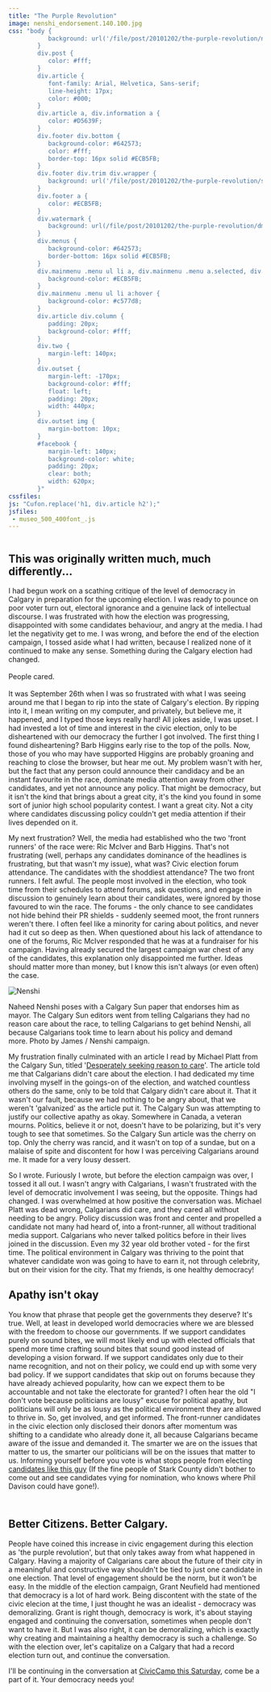 ```yaml
---
title: "The Purple Revolution"
image: nenshi_endorsement.140.100.jpg
css: "body {
           background: url('/file/post/20101202/the-purple-revolution/nenshi_background.jpg') no-repeat 50% 48px #381742;
        }
        div.post {
           color: #fff;
        }
        div.article {
           font-family: Arial, Helvetica, Sans-serif;
           line-height: 17px;
           color: #000;
        }
        div.article a, div.information a {
           color: #D5639F;
        }
        div.footer div.bottom {
           background-color: #642573;
           color: #fff;
           border-top: 16px solid #ECB5FB;
        }
        div.footer div.trim div.wrapper {
           background: url('/file/post/20101202/the-purple-revolution/skyline_purple.png') no-repeat center bottom;
        }
        div.footer a {
           color: #ECB5FB;
        }
        div.watermark {
           background: url(/file/post/20101202/the-purple-revolution/dmcb_design_ecb5fb.png);
        }
        div.menus {
           background-color: #642573;
           border-bottom: 16px solid #ECB5FB;
        }
        div.mainmenu .menu ul li a, div.mainmenu .menu a.selected, div.mainmenu .menu a:hover, div.mainmenu .menu li:hover>a, div.mainmenu .menu li li {
           background-color: #ECB5FB;
        }
        div.mainmenu .menu ul li a:hover {
           background-color: #c577d8;
        }
        div.article div.column {
           padding: 20px;
           background-color: #fff;
        }
        div.two {
           margin-left: 140px;
        }
        div.outset {
           margin-left: -170px;
           background-color: #fff;
           float: left;
           padding: 20px;
           width: 440px;
        }
        div.outset img {
           margin-bottom: 10px;
        }
        #facebook {
           margin-left: 140px;
           background-color: white;
           padding: 20px;
           clear: both;
           width: 620px;
        }"
cssfiles:
js: "Cufon.replace('h1, div.article h2');"
jsfiles:
 - museo_500_400font_.js
---
```

<div class="quad column two">
<h2>This was originally written much, much differently...</h2>
<p>I had begun work on a scathing critique of the level of democracy in Calgary in preparation for the upcoming election. I was ready to pounce on poor voter turn out, electoral ignorance and a genuine lack of intellectual discourse. I was frustrated with how the election was progressing, disappointed with some candidates behaviour, and angry at the media. I had let the negativity get to me. I was wrong, and before the end of the election campaign, I tossed aside what I had written, because I realized none of it continued to make any sense. Something during the Calgary election had changed. <br /><br />People cared.<br /><br />It was September 26th when I was so frustrated with what I was seeing around me that I began to rip into the state of Calgary's election. By ripping into it, I mean writing on my computer, and privately, but believe me, it happened, and I typed those keys really hard! All jokes aside, I was upset. I had invested a lot of time and interest in the civic election, only to be disheartened with our democracy the further I got involved. The first thing I found disheartening? Barb Higgins early rise to the top of the polls. Now, those of you who may have supported Higgins are probably groaning and reaching to close the browser, but hear me out. My problem wasn't with her, but the fact that any person could announce their candidacy and be an instant favourite in the race, dominate media attention away from other candidates, and yet not announce any policy. That might be democracy, but it isn't the kind that brings about a great city, it's the kind you found in some sort of junior&nbsp;high school&nbsp;popularity contest. I want a great city. Not a city where candidates discussing policy couldn't get media attention if their lives depended on it.</p>
<p>My next frustration? Well, the media had established who the two 'front runners' of the race were: Ric McIver and Barb Higgins. That's not frustrating (well, perhaps any candidates dominance of the headlines is frustrating, but that wasn't my issue), what was? Civic election forum attendance. The candidates with the shoddiest attendance? The two front runners. I felt awful. The people most involved in the election, who took time from their schedules to attend forums, ask questions, and engage in discussion to genuinely learn about their candidates, were ignored by those favoured to win the race. The forums - the only chance to see candidates not hide behind their PR shields - suddenly seemed moot, the front runners weren't there. I often feel like a minority for caring about politics, and never had it cut so deep as then. When questioned about his lack of attendance to one of the forums, Ric McIver responded that he was at a fundraiser for his campaign. Having already secured the largest campaign war chest of any of the candidates, this explanation only disappointed me further. Ideas should matter more than money, but I know this isn't always (or even often) the case.</p>
<div class="outset"><img src=" /file/post/20101202/the-purple-revolution/nenshi_endorsement.440.jpg" alt="Nenshi" />
<p>Naheed Nenshi poses with a Calgary Sun paper that endorses him as mayor. The Calgary Sun editors went from telling Calgarians they had no reason care about the race, to telling Calgarians to get behind Nenshi, all because Calgarians took time to learn about his policy and demand more.&nbsp;<span class="small">Photo by James / Nenshi campaign.</span></p>
</div>
<p>My frustration finally culminated with an&nbsp;article I read by Michael Platt from the Calgary Sun, titled '<a href="http://www.calgarysun.com/news/columnists/michael_platt/2010/09/26/15480076.html">Desperately seeking reason to care</a>'. The article told me that Calgarians didn't care about the election. I had dedicated my time involving myself in the goings-on of the election, and watched countless others do the same, only to be told that Calgary didn't care about it. That it wasn't our fault, because we had nothing to be angry about, that we weren't 'galvanized' as the article put it. The Calgary Sun was attempting to justify our collective apathy as okay. Somewhere in Canada, a veteran mourns. Politics, believe it or not, doesn't have to be polarizing, but it's very tough to see that sometimes. So the Calgary Sun article was the cherry on top. Only the cherry was rancid, and it wasn't on top of a sundae, but on a malaise of spite and discontent for how I&nbsp;was perceiving Calgarians around me. It made for a very lousy dessert.</p>
<p>So I wrote. Furiously I wrote, but before the election campaign was over, I tossed it all out. I wasn't angry with Calgarians, I wasn't frustrated with the level of democratic involvement I was seeing, but the opposite. Things had changed. I was overwhelmed at how positive the conversation was. Michael Platt was dead wrong, Calgarians did care, and they cared all without needing to be angry. Policy discussion was front and center and propelled a candidate not many had heard of, into a front-runner, all without traditional media support. Calgarians who never talked politics before in their lives joined in the discussion. Even my 32 year old brother voted - for the first time. The political environment in Calgary was thriving to the point that whatever candidate won was going to have to earn it, not through celebrity, but on their vision for the city. That my friends, is one healthy democracy!</p>
<h2>Apathy isn't okay</h2>
<p>You know that phrase that people get the governments they deserve? It's true. Well, at least in developed world democracies where we are blessed with the freedom to choose our governments. If we support candidates purely on sound bites, we will most likely end up with elected officials that spend more time crafting sound bites that sound good instead of developing a vision forward. If we support candidates only due to their name recognition, and not on their policy, we could end up with some very bad policy. If we support candidates that skip out on forums because they have already achieved popularity, how can we expect them to be accountable and not take the electorate for granted? I often hear the old "I don't vote because politicians are lousy" excuse for political apathy, but politicians will only be as lousy as the political environment they are allowed to thrive in. So, get involved, and get informed.&nbsp;The front-runner candidates in the civic election only disclosed their donors after momentum was shifting to a candidate who already done it, all because Calgarians became aware of the issue and demanded it. The smarter we are on the issues that matter to us, the smarter our politicians will be on the issues that matter to us. Informing yourself before you vote is what stops people from electing <a href="http://www.youtube.com/watch?v=IMgyi57s-A4">candidates like&nbsp;this guy</a> (If the fine people of Stark County didn't bother to come out and see candidates vying for nomination, who knows where Phil Davison could have gone!).</p>
<h2><br />Better Citizens. Better Calgary.</h2>
<p>People have coined this increase in civic engagement during this election as 'the purple revolution', but that only takes away from what happened in Calgary. Having a majority of Calgarians care about the future of their city in a meaningful and constructive way shouldn't be tied to just one candidate in one election. That level of engagement should be the norm, but it won't be easy. In the middle of the election campaign, Grant Neufield had mentioned that democracy is a lot of hard work. Being discontent with the state of the civic elecion at the time, I just thought he was an idealist - democracy was demoralizing. Grant is right though, democracy is work, it's about staying engaged and continuing the conversation, sometimes when people don't want to have it. But I was also right, it can be demoralizing, which is exactly why creating and maintaining a healthy democracy is such a challenge. So with the election over, let's capitalize on a Calgary that had a record election turn out, and continue the conversation.</p>
<p>I'll be continuing in the conversation at <a href="http://www.civiccamp.org/events/">CivicCamp this Saturday</a>, come be a part of it. Your democracy needs you!</p>
</div>